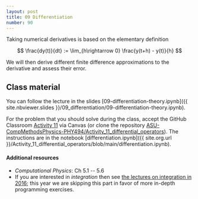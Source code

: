 ```yaml
---
layout: post
title: 09 Differentiation
number: 90
---
```


Taking numerical derivatives is based on the elementary definition

$$
\frac{dy(t)}{dt} := \lim_{h\rightarrow 0} \frac{y(t+h) - y(t)}{h}
$$

We will then derive different finite difference approximations to the
derivative and assess their error.

## Class material

You can follow the lecture in the slides
[09-differentiation-theory.ipynb]({{ site.nbviewer.slides }}/09_differentiation/09-differentiation-theory.ipynb).

For the problem that you should solve during the class, accept the
GitHub Classroom
[Activity 11](https://github.com/ASU-CompMethodsPhysics-PHY494/Activity_11_differential_operators) via Canvas (or clone the repository
[ASU-CompMethodsPhysics-PHY494/Activity_11_differential_operators](https://github.com/ASU-CompMethodsPhysics-PHY494/Activity_11_differential_operators)). The
instructions are in the notebook [differentiation.ipynb]({{
site.org.url }}/Activity_11_differential_operators/blob/main/differentiation.ipynb).


#### Additional resources

* _Computational Physics_: Ch 5.1 -- 5.6
* If you are interested in *integration* then see
  [the lectures on integration in 2016](https://asu-compmethodsphysics-phy494.github.io/ASU-PHY494-2016/2016/02/09/07_Integration/);
  this year we are skipping this part in favor of more in-depth
  programming exercises.



